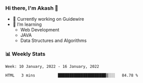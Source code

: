 ### Hi there, I'm Akash 👋

<!--
**aksh-kr/aksh-kr** is a ✨ _special_ ✨ repository because its `README.md` (this file) appears on your GitHub profile.

Here are some ideas to get you started:-->
- 🔭 Currently working on Guidewire
- 🌱 I’m learning 
  - Web Development
  - JAVA
  - Data Structures and Algorithms
### 📊 Weekly Stats
<!--START_SECTION:waka-->
```text
Week: 10 January, 2022 - 16 January, 2022

HTML   3 mins          █████████████████████▒░░░   84.78 % 
```
<!--END_SECTION:waka-->
<!--
- 👯 I’m looking to collaborate on ...
- 🤔 I’m looking for help with ...
- 💬 Ask me about ...
- 📫 How to reach me: ...
- 😄 Pronouns: ...
- ⚡ Fun fact: ...

-->
